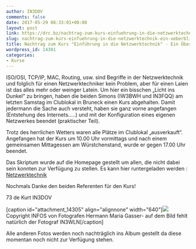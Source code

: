 ```yaml
---
author: IN3DOV
comments: false
date: 2017-05-29 08:33:01+00:00
layout: post
link: https://drc.bz/nachtrag-zum-kurs-einfuehrung-in-die-netzwerktechnik-ein-ueberblick/
slug: nachtrag-zum-kurs-einfuehrung-in-die-netzwerktechnik-ein-ueberblick
title: Nachtrag zum Kurs "Einführung in die Netzwerktechnik" - Ein Überblick
wordpress_id: 14301
categories:
- Kurse
---
```


ISO/OSI, TCP/IP, MAC, Routing, usw. sind Begriffe in der Netzwerktechnik und folglich für einen Netzwerktechniker kein Problem, aber für einen Laien ist das alles mehr oder weinger Latein. Um hier ein bisschen „Licht ins Dunkel“ zu bringen, haben die beiden Simons (IW3BWH und IN3FQQ) am letzten Samstag im Clublokal in Bruneck einen Kurs abgehalten. Damit jedermann die Sache auch versteht, haben sie ganz vorne angefangen (Entstehung des Internets…..) und mit der Konfiguration eines eigenen Netzwerkes beendet (praktischer Teil).

Trotz des herrlichen Wetters waren alle Plätze im Clublokal „ausverkauft“. Angefangen hat der Kurs um 10.00 Uhr vormittags und nach einem gemeinsamen Mittagessen am Würstchenstand, wurde er gegen 17.00 Uhr beendet.

Das Skriptum wurde auf die Homepage gestellt um allen, die nicht dabei sein konnten zur Verfügung zu stellen. Es kann hier runtergeladen werden : [Netzwerktechnik](https://drc.bz/wp-content/uploads/2017/05/Netzwerkkurs.pdf)

Nochmals Danke den beiden Referenten für den Kurs!

73 de Kurt IN3DOV

[caption id="attachment_14305" align="alignnone" width="640"][![](https://drc.bz/wp-content/uploads/2017/05/foto-netzwerkkurs-1024x463.jpg)](https://drc.bz/wp-content/uploads/2017/05/foto-netzwerkkurs.jpg) Copyright INFOS von Fotografen Hermann Maria Gasser- auf dem Bild fehlt natürlich der Fotograf IN3WLN[/caption]

Alle anderen Fotos werden noch nachträglich ins Album gestellt da diese momentan noch nicht zur Verfügung stehen.
